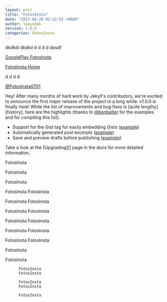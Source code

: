 ```yaml
---
layout: post
title: "FotosInsta"
date: "2017-04-20 02:12:52 +0900"
author: leeyudok
version: 1.0.0
categories: FotosInsta
---
```

dkdkdi
dkdkd
d
d 
d
d
dasdf

[GooglePlay FotosInsta](https://play.google.com/store/apps/details?id=kr.co.diablodok.apps.fotosInsta)


[FotosInsta Home](http://www.fotosinsta.com)


d
d
d
d

[@FotosInsta0701](https://twitter.com/FotosInsta0701)


Hey! After many months of hard work by Jekyll's contributors, we're excited
to announce the first major release of the project in a long while. v1.0.0 is
finally here! While the list of improvements and bug fixes is [quite lengthy][history],
here are the highlights (thanks to [@benbalter](https://twitter.com/BenBalter) for the
examples and for compiling this list):

- Support for the Gist tag for easily embedding Gists ([example](https://gist.github.com/benbalter/5555251))
- Automatically generated post excerpts ([example](https://gist.github.com/benbalter/5555369))
- Save and preview drafts before publishing ([example](https://gist.github.com/benbalter/5555992))

Take a look at the [Upgrading][] page in the docs for more detailed information.

FotosInsta

FotosInsta

FotosInsta

FotosInsta
FotosInsta

FotosInsta
FotosInsta

FotosInsta
FotosInsta

FotosInsta
FotosInsta

FotosInsta
FotosInsta

FotosInsta
FotosInsta

FotosInsta

FotosInsta
          
          FotosInsta
          FotosInsta
          
          FotosInsta
          FotosInsta
          
          FotosInsta
          

